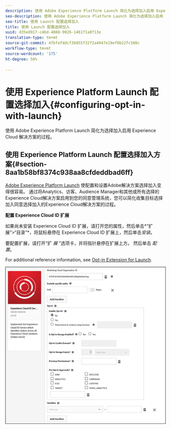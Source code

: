 ```yaml
---
description: 使用 Adobe Experience Platform Launch 简化为选择加入启用 Experience Cloud 解决方案的过程。
seo-description: 使用 Adobe Experience Platform Launch 简化为选择加入启用 Experience Cloud 解决方案的过程。
seo-title: 使用 Launch 配置选择加入
title: 使用 Launch 配置选择加入
uuid: d35ed917-c4bd-4868-9026-1461f1a8f13e
translation-type: tm+mt
source-git-commit: 4fbfefddcf36855f32f2a4047e19ef0b22fc508c
workflow-type: tm+mt
source-wordcount: '175'
ht-degree: 56%

---
```



# 使用 Experience Platform Launch 配置选择加入{#configuring-opt-in-with-launch}

使用 Adobe Experience Platform Launch 简化为选择加入启用 Experience Cloud 解决方案的过程。

## 使用 Experience Platform Launch 配置选择加入方案{#section-8aa1b58bf8374c938aa8cfdeddbad6ff}

[Adobe Experience Platform Launch](https://docs.adobelaunch.com/) 使配置和设置Adobe解决方案选择加入变得很容易。 通过将Analytics、访客、Audience Manager和其他或所有选择的Experience Cloud解决方案启用到您的同意管理系统，您可以简化收集目标选择加入同意选择加入的Experience Cloud解决方案的过程。

**配置 Experience Cloud ID 扩展**

如果尚未安装 Experience Cloud ID 扩展，请打开您的属性，然后单击*“扩展”>“目录”*，将鼠标悬停在 Experience Cloud ID 扩展上，然后单击&#x200B;*安装*。

要配置扩展，请打开“扩 *展* ”选项卡，并将指针悬停在扩展上方。 然后单击 *配置*。

For additional reference information, see [Opt-in Extension for Launch](https://docs.adobelaunch.com/extension-reference/web/experience-cloud-id-service-extension).

![](assets/optin-launch.jpg)

